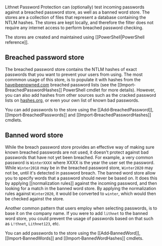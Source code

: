 Lithnet Password Protection can (optionally) test incoming passwords against a breached password store, as well as a banned word store. The stores are a collection of files that represent a database containing the NTLM hashes. The stores are kept locally, and therefore the filter does not require any internet access to perform breached password checking.

The stores are created and maintained using [[PowerShell|PowerShell reference]].

## Breached password store
The breached password store contains the NTLM hashes of exact passwords that you want to prevent your users from using. The most commmon usage of this store, is to populate it with hashes from the [haveibeenpwned.com](https://haveibeenpwned.com) breached password lists (see the [[Import‐BreachedPasswordHashes]] PowerShell cmdlet for more details). However, you can also add hashes from other sources such as the cracked password lists on [hashes.org](https://hashes.org), or even your own list of known bad passwords. 

You can add passwords to the store using the [[Add‐BreachedPassword]], [[Import‐BreachedPasswords]] and [[Import‐BreachedPasswordHashes]] cmdlets.

## Banned word store
While the breach password store provides an effective way of making sure known breached passwords are not used, it doesn't protect against bad passwords that have not yet been breached. For example, a very common password is `WinterXXXX` where XXXX is the year the user set the password. While `Winter2018` may be in the breached password store, `Winter2020` may not be, until it's detected in password breach. The banned word store allow you to specify words that a password should never be based on. It does this by applying [[normalization rules]] against the incoming password, and then looking for a match in the banned word store. By applying the normalization rules against `Winter2020`, it would be converted to `winter`, which would then be checked against the store.

Another common pattern that users employ when selecting passwords, is to base it on the company name. If you were to add `lithnet` to the banned word store, you could prevent the usage of passwords based on that such as `L!thnet`, `Lithnet123`, etc. 

You can add passwords to the store using the [[Add‐BannedWord]], [[Import‐BannedWords]] and [[Import‐BannedWordHashes]] cmdlets.